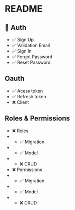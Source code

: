 # README

## 💚 Auth

- ✅ Sign Up
- ✅ Validation Email
- ✅ Sign In
- ✅ Forgot Password
- ✅ Reset Password

## Oauth

- ✅ Acess token
- ✅ Refresh token
- ❌ Client

## Roles & Permissions

- ❌ Roles
- - ✅ Migration
- - ✅ Model
- - ❌ CRUD
- ❌ Permissions
- - ✅ Migration
- - ✅ Model
- - ❌ CRUD
